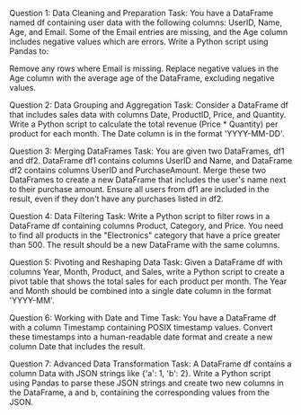 Question 1: Data Cleaning and Preparation
Task:
You have a DataFrame named df containing user data with the following columns: UserID, Name, Age, and Email. Some of the Email entries are missing, and the Age column includes negative values which are errors. Write a Python script using Pandas to:

Remove any rows where Email is missing.
Replace negative values in the Age column with the average age of the DataFrame, excluding negative values.



Question 2: Data Grouping and Aggregation
Task:
Consider a DataFrame df that includes sales data with columns Date, ProductID, Price, and Quantity. Write a Python script to calculate the total revenue (Price * Quantity) per product for each month. The Date column is in the format 'YYYY-MM-DD'.


Question 3: Merging DataFrames
Task:
You are given two DataFrames, df1 and df2. DataFrame df1 contains columns UserID and Name, and DataFrame df2 contains columns UserID and PurchaseAmount. Merge these two DataFrames to create a new DataFrame that includes the user's name next to their purchase amount. Ensure all users from df1 are included in the result, even if they don't have any purchases listed in df2.

Question 4: Data Filtering
Task:
Write a Python script to filter rows in a DataFrame df containing columns Product, Category, and Price. You need to find all products in the "Electronics" category that have a price greater than 500. The result should be a new DataFrame with the same columns.

Question 5: Pivoting and Reshaping Data
Task:
Given a DataFrame df with columns Year, Month, Product, and Sales, write a Python script to create a pivot table that shows the total sales for each product per month. The Year and Month should be combined into a single date column in the format 'YYYY-MM'.

Question 6: Working with Date and Time
Task:
You have a DataFrame df with a column Timestamp containing POSIX timestamp values. Convert these timestamps into a human-readable date format and create a new column Date that includes the result.

Question 7: Advanced Data Transformation
Task:
A DataFrame df contains a column Data with JSON strings like {'a': 1, 'b': 2}. Write a Python script using Pandas to parse these JSON strings and create two new columns in the DataFrame, a and b, containing the corresponding values from the JSON.

